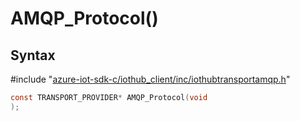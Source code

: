 # AMQP_Protocol()

## Syntax

\#include "[azure-iot-sdk-c/iothub_client/inc/iothubtransportamqp.h](../iothubtransportamqp-h.md)"  
```C
const TRANSPORT_PROVIDER* AMQP_Protocol(void
);
```

